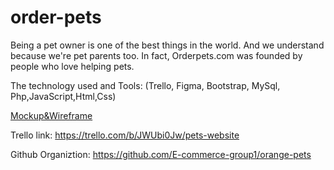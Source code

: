 # order-pets

Being a pet owner is one of the best things in the world. And we understand because we're pet parents too.
In fact, Orderpets.com was founded by people who love helping pets.

The technology used and Tools: (Trello, Figma, Bootstrap, MySql, Php,JavaScript,Html,Css)


[Mockup&Wireframe](https://github.com/khalledalkarmi/order-pets/files/9699753/mockup.pdf)

Trello link: 
https://trello.com/b/JWUbi0Jw/pets-website


Github Organiztion:
https://github.com/E-commerce-group1/orange-pets

